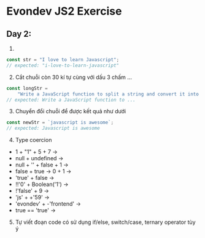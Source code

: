 # Evondev JS2 Exercise

## Day 2:

1.

```js
const str = "I love to learn Javascript";
// expected: "i-love-to-learn-javascript"
```

2. Cắt chuỗi còn 30 kí tự cùng với dấu 3 chấm ...

```js
const longStr =
    "Write a JavaScript function to split a string and convert it into an array of words";
// expected: Write a JavaScript function to ...
```

3. Chuyển đổi chuỗi để được kết quả như dưới

```js
const newStr = `javascript is awesome`;
// expected: Javascript is awesome
```

4. Type coercion

-   1 + "1" + 5 + 7 ->
-   null + undefined ->
-   null + '' + false + 1 ->
-   false + true -> 0 + 1 ->
-   'true' + false ->
-   !!'0' + Boolean('1') ->
-   !'false' + 9 ->
-   'js' + +'59' ->
-   'evondev' + -'frontend' ->
-   true == 'true' ->

5. Tự viết đoạn code có sử dụng if/else, switch/case, ternary operator tùy ý
